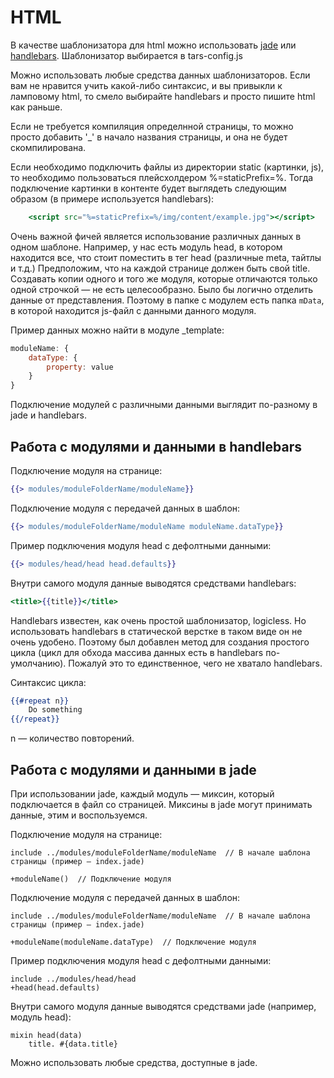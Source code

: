 HTML
====

В качестве шаблонизатора для html можно использовать <a href="http://jade-lang.com/" target="_blank">jade</a> или <a href="http://handlebarsjs.com/" target="_blank">handlebars</a>. Шаблонизатор выбирается в tars-config.js

Можно использовать любые средства данных шаблонизаторов. Если вам не нравится учить какой-либо синтаксис, и вы привыкли к ламповому html, то смело выбирайте handlebars и просто пишите html как раньше.

Если не требуется компиляция определнной страницы, то можно просто добавить '_' в начало названия страницы, и она не будет скомпилирована.

Если необходимо подключить файлы из директории static (картинки, js), то необходимо пользоваться плейсхолдером %=staticPrefix=%. Тогда подключение картинки в контенте будет выглядеть следующим образом (в примере используется handlebars):

```handlebars
    <script src="%=staticPrefix=%/img/content/example.jpg"></script>
```

Очень важной фичей является использование различных данных в одном шаблоне. Например, у нас есть модуль head, в котором находится все, что стоит поместить в тег head (различные meta, тайтлы и т.д.) Предположим, что на каждой  странице должен быть свой title. Создавать копии одного и того же модуля, которые отличаются только одной строчкой — не есть целесообразно. Было бы логично отделить данные от представления.
Поэтому в папке с модулем есть папка `mData`, в которой находится js-файл с данными данного модуля.

Пример данных можно найти в модуле _template:

```javascript
moduleName: {
    dataType: {
        property: value
    }
}
```

Подключение модулей с различными данными выглядит по-разному в jade и handlebars.

Работа с модулями и данными в handlebars
----------------------------------------

Подключение модуля на странице:

```handlebars
{{> modules/moduleFolderName/moduleName}}
```

Подключение модуля с передачей данных в шаблон:

```handlebars
{{> modules/moduleFolderName/moduleName moduleName.dataType}}
```

Пример подключения модуля head с дефолтными данными:

```handlebars
{{> modules/head/head head.defaults}}
```


Внутри самого модуля данные выводятся средствами handlebars:

```handlebars
<title>{{title}}</title>
```

Handlebars известен, как очень простой шаблонизатор, logicless. Но использовать handlebars в статической верстке в таком виде он не очень удобено. Поэтому был добавлен метод для создания простого цикла (цикл для обхода массива данных есть в handlebars по-умолчанию). Пожалуй это то единственное, чего не хватало handlebars.

Синтаксис цикла:
```handlebars
{{#repeat n}}
    Do something
{{/repeat}}
```

n — количество повторений.

Работа с модулями и данными в jade
----------------------------------

При использовании jade, каждый модуль — миксин, который подключается в файл со страницей. Миксины в jade могут принимать данные, этим и воспользуемся.

Подключение модуля на странице:

```jade
include ../modules/moduleFolderName/moduleName  // В начале шаблона страницы (пример — index.jade)

+moduleName()  // Подключение модуля
```

Подключение модуля с передачей данных в шаблон:

```jade
include ../modules/moduleFolderName/moduleName  // В начале шаблона страницы (пример — index.jade)

+moduleName(moduleName.dataType)  // Подключение модуля
```

Пример подключения модуля head с дефолтными данными:

```jade
include ../modules/head/head
+head(head.defaults)
```

Внутри самого модуля данные выводятся средствами jade (например, модуль head):

```jade
mixin head(data)
    title. #{data.title}
```

Можно использовать любые средства, доступные в jade.